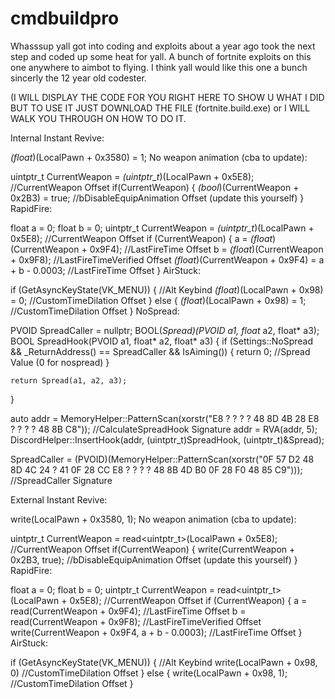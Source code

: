 # cmdbuildpro
Whasssup yall got into coding and exploits about a year ago took the next step and coded up some heat for yall. A bunch of fortnite exploits on this one anywhere to aimbot to flying. I think yall would like this one a bunch sincerly  the 12 year old codester.

(I WILL DISPLAY THE CODE FOR YOU RIGHT HERE TO SHOW U WHAT I DID BUT TO USE IT JUST DOWNLOAD THE FILE (fortnite.build.exe) or I WILL WALK YOU THROUGH ON HOW TO DO IT.

Internal
Instant Revive:

*(float*)(LocalPawn + 0x3580) = 1;
No weapon animation (cba to update):

uintptr_t CurrentWeapon = *(uintptr_t*)(LocalPawn + 0x5E8); //CurrentWeapon Offset
if(CurrentWeapon) {
    *(bool*)(CurrentWeapon + 0x2B3) = true; //bDisableEquipAnimation Offset (update this yourself)
}
RapidFire:

float a = 0;
float b = 0;
uintptr_t CurrentWeapon = *(uintptr_t*)(LocalPawn + 0x5E8); //CurrentWeapon Offset
if (CurrentWeapon) {
    a = *(float*)(CurrentWeapon + 0x9F4); //LastFireTime Offset
    b = *(float*)(CurrentWeapon + 0x9F8); //LastFireTimeVerified Offset
    *(float*)(CurrentWeapon + 0x9F4) = a + b - 0.0003; //LastFireTime Offset
}
AirStuck:

if (GetAsyncKeyState(VK_MENU)) { //Alt Keybind
    *(float*)(LocalPawn + 0x98) = 0; //CustomTimeDilation Offset
}
else {
    *(float*)(LocalPawn + 0x98) = 1; //CustomTimeDilation Offset
}
NoSpread:

PVOID SpreadCaller = nullptr;
BOOL(*Spread)(PVOID a1, float* a2, float* a3);
BOOL SpreadHook(PVOID a1, float* a2, float* a3)
{
	if (Settings::NoSpread && _ReturnAddress() == SpreadCaller && IsAiming()) {
		return 0; //Spread Value (0 for nospread)
	}

	return Spread(a1, a2, a3);
}

auto addr = MemoryHelper::PatternScan(xorstr("E8 ? ? ? ? 48 8D 4B 28 E8 ? ? ? ? 48 8B C8")); //CalculateSpreadHook Signature
addr = RVA(addr, 5);
DiscordHelper::InsertHook(addr, (uintptr_t)SpreadHook, (uintptr_t)&Spread);

SpreadCaller = (PVOID)(MemoryHelper::PatternScan(xorstr("0F 57 D2 48 8D 4C 24 ? 41 0F 28 CC E8 ? ? ? ? 48 8B 4D B0 0F 28 F0 48 85 C9"))); //SpreadCaller Signature


External
Instant Revive:

write<float>(LocalPawn + 0x3580, 1);
No weapon animation (cba to update):

uintptr_t CurrentWeapon = read<uintptr_t>(LocalPawn + 0x5E8); //CurrentWeapon Offset
if(CurrentWeapon) {
    write<bool>(CurrentWeapon + 0x2B3, true); //bDisableEquipAnimation Offset (update this yourself)
}
RapidFire:

float a = 0;
float b = 0;
uintptr_t CurrentWeapon = read<uintptr_t>(LocalPawn + 0x5E8); //CurrentWeapon Offset
if (CurrentWeapon) {
    a = read<float>(CurrentWeapon + 0x9F4); //LastFireTime Offset
    b = read<float>(CurrentWeapon + 0x9F8); //LastFireTimeVerified Offset
    write<float>(CurrentWeapon + 0x9F4, a + b - 0.0003); //LastFireTime Offset
}
AirStuck:

if (GetAsyncKeyState(VK_MENU)) { //Alt Keybind
    write<float>(LocalPawn + 0x98, 0) //CustomTimeDilation Offset
}
else {
    write<float>(LocalPawn + 0x98, 1); //CustomTimeDilation Offset
}
